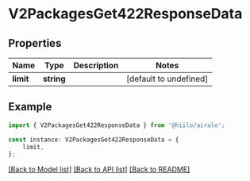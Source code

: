 # V2PackagesGet422ResponseData


## Properties

Name | Type | Description | Notes
------------ | ------------- | ------------- | -------------
**limit** | **string** |  | [default to undefined]

## Example

```typescript
import { V2PackagesGet422ResponseData } from '@hiilo/airalo';

const instance: V2PackagesGet422ResponseData = {
    limit,
};
```

[[Back to Model list]](../README.md#documentation-for-models) [[Back to API list]](../README.md#documentation-for-api-endpoints) [[Back to README]](../README.md)
